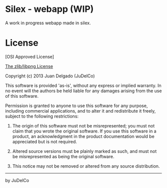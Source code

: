 Silex - webapp (WIP)
=================

A work in progress webapp made in silex.


License
=================

[OSI Approved License]

[The zlib/libpng License](http://opensource.org/licenses/Zlib)

Copyright (c) 2013 Juan Delgado (JuDelCo)

This software is provided 'as-is', without any express or implied warranty. In no event will the authors be held liable for any damages arising from the use of this software.

Permission is granted to anyone to use this software for any purpose, including commercial applications, and to alter it and redistribute it freely, subject to the following restrictions:

1. The origin of this software must not be misrepresented; you must not claim that you wrote the original software. If you use this software in a product, an acknowledgment in the product documentation would be appreciated but is not required.

2. Altered source versions must be plainly marked as such, and must not be misrepresented as being the original software.

3. This notice may not be removed or altered from any source distribution.

--------------

by JuDelCo
